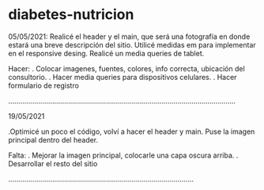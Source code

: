 # diabetes-nutricion
05/05/2021:
Realicé el header y el main, que será una fotografía en donde estará una breve descripción del sitio.
Utilicé medidas em para implementar en el responsive desing.
Realicé  un media queries de tablet.

Hacer:
. Colocar imagenes, fuentes, colores, info correcta, ubicación del consultorio.
. Hacer media queries para dispositivos celulares.
. Hacer formulario de registro

..................................................................................................................

19/05/2021

.Optimicé un poco el código, volví a hacer el header y main. Puse la imagen principal dentro del header.

Falta:
. Mejorar la imagen principal, colocarle una capa oscura arriba.
. Desarrollar el resto del sitio

.............................................................................................
